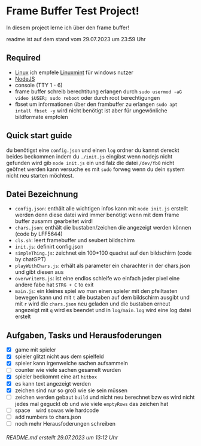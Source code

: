 # Frame Buffer Test Project!

In diesem project lerne ich über den frame buffer!

readme ist auf dem stand vom 29.07.2023 um 23:59 Uhr

## Required
- [Linux](https://google.com/search?q=Linux%20download) ich empfele [Linuxmint](https://linuxmint.com/download.php) für windows nutzer
- [NodeJS](https://nodejs.org/de/download)
- console (TTY 1 - 6)
- frame buffer schreib berechtitung erlangen durch `sudo usermod -aG video $USER; sudo reboot` oder durch root berechtigungen
- fbset um informationen über den frambuffer zu erlangen `sudo apt intall fbset -y` wird nicht benötigt ist aber für ungewönliche bildformate empfolen

## Quick start guide
du benötigst eine `config.json` und einen `log` ordner du kannst dereckt beides beckommen indem du `./init.js` eingibst wenn nodejs nicht gefunden wird gib `node init.js` ein und falz die datei `/dev/fb0` nicht geöfnet werden kann versuche es mit `sudo` forweg wenn du dein system nicht neu starten möchtest.

## Datei Bezeichnung
- `config.json`: enthält alle wichtigen infos kann mit `node init.js` erstellt werden denn diese datei wird immer benötigt wenn mit dem frame buffer zusamm gearbeitet wird!
- `chars.json`: enthält die bustaben/zeichen die angezeigt werden können (code by LFF5644)
- `cls.sh`: leert framebuffer und seubert bildschirm
- `init.js`: definirt config.json
- `simpleThing.js`: zeichnet ein 100*100 quadrat auf den bildschirm (code by chatGPT)
- `playWithChars.js`: erhält als parameter ein charachter in der chars.json und gibt diesen aus
- `overwriteFB.js`: ist eine endlos schleife wo einfach jeder pixel eine andere fabe hat `STRG + C` to exit
- `main.js`: ein kleines spiel wo man einen spieler mit den pfeiltasten bewegen kann und mit `t` alle bustaben auf dem bildschirm ausgibt und mit `r` wird die `chars.json` neu geladen und die bustaben erneut angezeigt mit `q` wird es beendet und in `log/main.log` wird eine log datei erstelt

## Aufgaben, Tasks und Herausfoderungen
- [x] game mit spieler
- [x] spieler glitzt nicht aus dem spielfeld
- [x] spieler kann irgenwelche sachen aufsammeln
- [ ] counter wie viele sachen gesamelt wurden
- [x] spieler beckommt eine art `hitbox`
- [x] es kann text angezeigt werden
- [x] zeichen sind nur so groß wie sie sein müssen
- [ ] zeichen werden gebaut `build` und nicht neu berechnet bzw es wird nicht jedes mal geguckt ob und wie viele `emptyRows`  das zeichen hat
- [ ] space ` ` wird sowas wie hardcode
- [ ] add numbers to chars.json
- [ ] noch mehr Herausfoderungen schreiben 

###### README.md erstellt 29.07.2023 um 13:12 Uhr
